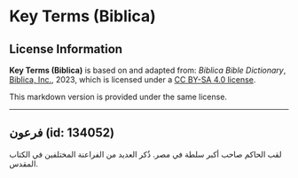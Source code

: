 # Key Terms (Biblica)

## License Information

**Key Terms (Biblica)** is based on and adapted from: _Biblica Bible Dictionary_, [Biblica, Inc.](https://www.biblica.com/), 2023, which is licensed under a [CC BY-SA 4.0 license](https://creativecommons.org/licenses/by-sa/4.0/legalcode.en).

This markdown version is provided under the same license.



--------------------------------

## فرعون (id: 134052)

لقب الحاكم صاحب أكبر سلطة في مصر. ذُكر العديد من الفراعنة المختلفين في الكتاب المقدس.



